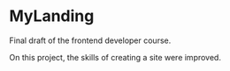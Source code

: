 # MyLanding
Final draft of the frontend developer course.

On this project, the skills of creating a site were improved.
